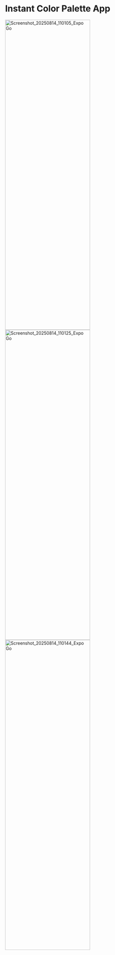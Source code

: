 # Instant Color Palette App

<img width="275" height="1000" alt="Screenshot_20250814_110105_Expo Go" src="https://github.com/user-attachments/assets/0f3f7e18-6b22-404f-91b0-dc8414e4996b" />
<img width="275" height="1000" alt="Screenshot_20250814_110125_Expo Go" src="https://github.com/user-attachments/assets/db89f20a-fe08-4491-afd3-fde32f03cf76" />
<img width="275" height="1000" alt="Screenshot_20250814_110144_Expo Go" src="https://github.com/user-attachments/assets/45ad0ef0-4578-45a0-8bb3-bea0f7784a1b" />
